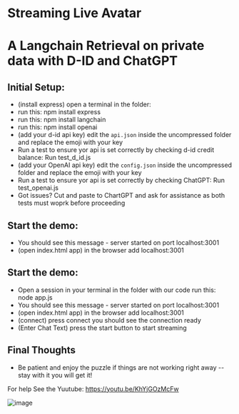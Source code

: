 # Streaming Live Avatar
# A Langchain Retrieval on private data with D-ID and ChatGPT

## Initial Setup:
* (install express) open a terminal in the folder:
* run this: npm install express
* run this: npm install langchain
* run this: npm install openai
* (add your d-id api key) edit the `api.json` inside the uncompressed folder and replace the emoji with your key
* Run a test to ensure yor api is set correctly by checking d-id credit balance:  Run test_d_id.js
* (add your OpenAI api key) edit the `config.json` inside the uncompressed folder and replace the emoji with your key
* Run a test to ensure yor api is set correctly by checking ChatGPT:  Run test_openai.js
*  Got issues?  Cut and paste to ChartGPT and ask for assistance as both tests must woprk before proceeding

## Start the demo:
* You should see this message - server started on port localhost:3001
* (open index.html app) in the browser add localhost:3001

## Start the demo:
* Open a session in your terminal in the folder with our code run this: node app.js 
* You should see this message - server started on port localhost:3001
* (open index.html app) in the browser add localhost:3001
* (connect) press connect you should see the connection ready 
* (Enter Chat Text) press the start button to start streaming

## Final Thoughts
* Be patient and enjoy the puzzle if things are not working right away -- stay with it you will get it!

For help See the Yuutube:  https://youtu.be/KhYjGOzMcFw

![image](https://github.com/jjmlovesgit/D-ID_langchain_withChatGPT/assets/47751509/49ac2968-9777-4641-81de-80905f8361b5)
